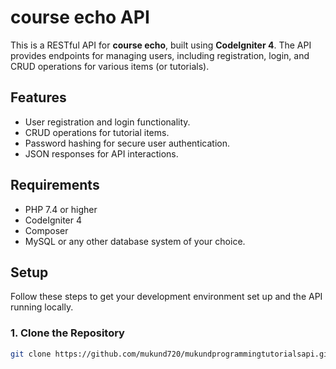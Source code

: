 # course echo API

This is a RESTful API for **course echo**, built using **CodeIgniter 4**. The API provides endpoints for managing users, including registration, login, and CRUD operations for various items (or tutorials).

## Features

- User registration and login functionality.
- CRUD operations for tutorial items.
- Password hashing for secure user authentication.
- JSON responses for API interactions.

## Requirements

- PHP 7.4 or higher
- CodeIgniter 4
- Composer
- MySQL or any other database system of your choice.

## Setup

Follow these steps to get your development environment set up and the API running locally.

### 1. Clone the Repository

```bash
git clone https://github.com/mukund720/mukundprogrammingtutorialsapi.git
